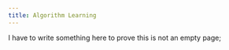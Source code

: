 ```yaml
---
title: Algorithm Learning
---
```


I have to write something here to prove this is not an empty page;
